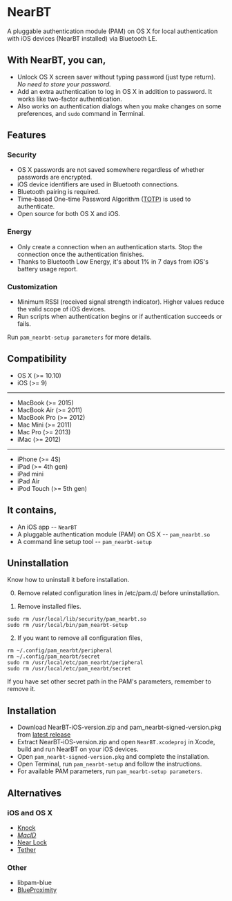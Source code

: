 NearBT
======

A pluggable authentication module (PAM) on OS X for local authentication with iOS devices (NearBT installed) via Bluetooth LE.

With NearBT, you can,
---------------------

- Unlock OS X screen saver without typing password (just type return). *No need to store your password.*
- Add an extra authentication to log in OS X in addition to password. It works like two-factor authentication.
- Also works on authentication dialogs when you make changes on some preferences, and `sudo` command in Terminal.

Features
--------

### Security

* OS X passwords are not saved somewhere regardless of whether passwords are encrypted.
* iOS device identifiers are used in Bluetooth connections.
* Bluetooth pairing is required.
* Time-based One-time Password Algorithm ([TOTP](https://en.wikipedia.org/wiki/Time-based_One-time_Password_Algorithm)) is used to authenticate.
* Open source for both OS X and iOS.

### Energy

* Only create a connection when an authentication starts. Stop the connection once the authentication finishes.
* Thanks to Bluetooth Low Energy, it's about 1% in 7 days from iOS's battery usage report.

### Customization

* Minimum RSSI (received signal strength indicator). Higher values reduce the valid scope of iOS devices.
* Run scripts when authentication begins or if authentication succeeds or fails.

Run `pam_nearbt-setup parameters` for more details.

Compatibility
-------------

- OS X (>= 10.10)
- iOS (>= 9)

---

- MacBook (>= 2015)
- MacBook Air (>= 2011)
- MacBook Pro (>= 2012)
- Mac Mini (>= 2011)
- Mac Pro (>= 2013)
- iMac (>= 2012)

---

- iPhone (>= 4S)
- iPad (>= 4th gen)
- iPad mini
- iPad Air
- iPod Touch (>= 5th gen)

It contains,
------------

* An iOS app -- `NearBT`
* A pluggable authentication module (PAM) on OS X -- `pam_nearbt.so`
* A command line setup tool -- `pam_nearbt-setup`

Uninstallation
--------------

Know how to uninstall it before installation.

0. Remove related configuration lines in /etc/pam.d/ before uninstallation.

1. Remove installed files.
  ```
  sudo rm /usr/local/lib/security/pam_nearbt.so
  sudo rm /usr/local/bin/pam_nearbt-setup
  ```

2. If you want to remove all configuration files,
  ```
  rm ~/.config/pam_nearbt/peripheral
  rm ~/.config/pam_nearbt/secret
  sudo rm /usr/local/etc/pam_nearbt/peripheral
  sudo rm /usr/local/etc/pam_nearbt/secret
  ```
  If you have set other secret path in the PAM's parameters, remember to remove it.

Installation
------------

- Download NearBT-iOS-version.zip and pam_nearbt-signed-version.pkg from [latest release](http://github.com/guoc/nearbt/releases/latest)
- Extract NearBT-iOS-version.zip and open `NearBT.xcodeproj` in Xcode, build and run NearBT on your iOS devices.
- Open `pam_nearbt-signed-version.pkg` and complete the installation.
- Open Terminal, run `pam_nearbt-setup` and follow the instructions.
- For available PAM parameters, run `pam_nearbt-setup parameters`.

Alternatives
------------

### iOS and OS X

- [Knock](http://www.knocktounlock.com)
- [*MacID*](http://macid.co)
- [Near Lock](http://nearlock.me)
- [Tether](http://www.hellotether.com)

### Other

- libpam-blue
- [BlueProximity](http://blueproximity.sourceforge.net)
